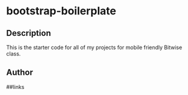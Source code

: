 # bootstrap-boilerplate
## Description


This is the starter code for all of my projects for mobile friendly Bitwise class.
## Author
##links
